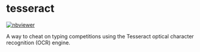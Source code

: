 # tesseract

[![nbviewer](https://raw.githubusercontent.com/jupyter/design/master/logos/Badges/nbviewer_badge.svg)](https://nbviewer.org/github/lperezmo/tesseract/blob/main/improved%20module/Improved_Tesseract_module.ipynb)

A way to cheat on typing competitions using the Tesseract optical character recognition (OCR) engine.
